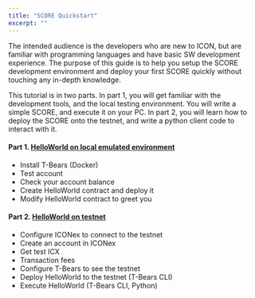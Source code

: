 ```yaml
---
title: "SCORE Quickstart"
excerpt: ""
---
```


The intended audience is the developers who are new to ICON, but are familiar with programming languages and have basic SW development experience. The purpose of this guide is to help you setup the SCORE development environment and deploy your first SCORE quickly without touching any in-depth knowledge.

This tutorial is in two parts. In part 1, you will get familiar with the development tools, and the local testing environment. You will write a simple SCORE, and execute it on your PC. In part 2, you will learn how to deploy the SCORE onto the testnet, and write a python client code to interact with it.

#### Part 1. [HelloWorld on local emulated environment](score-quickstart-p1.md)

- Install T-Bears (Docker)
- Test account
- Check your account balance
- Create HelloWorld contract and deploy it
- Modify HelloWorld contract to greet you

#### Part 2. [HelloWorld on testnet](score-quickstart-p2.md)

- Configure ICONex to connect to the testnet
- Create an account in ICONex
- Get test ICX
- Transaction fees
- Configure T-Bears to see the testnet
- Deploy HelloWorld to the testnet (T-Bears CLI)
- Execute HelloWorld (T-Bears CLI, Python)
